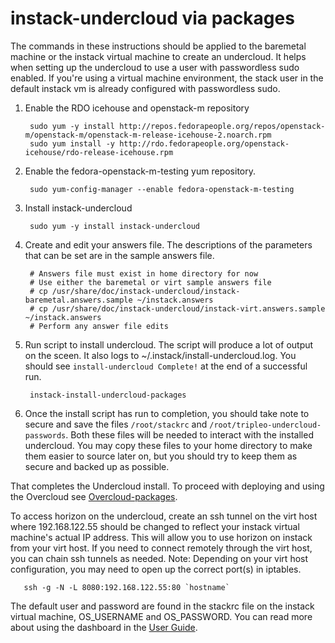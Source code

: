 instack-undercloud via packages
===============================

The commands in these instructions should be applied to the baremetal machine or the instack virtual machine to create
an undercloud.  It helps when setting up the undercloud to use a user with passwordless sudo enabled.  If you're using a
virtual machine environment, the stack user in the default instack vm is already configured with passwordless sudo.

1. Enable the RDO icehouse and openstack-m repository

        sudo yum -y install http://repos.fedorapeople.org/repos/openstack-m/openstack-m/openstack-m-release-icehouse-2.noarch.rpm
        sudo yum install -y http://rdo.fedorapeople.org/openstack-icehouse/rdo-release-icehouse.rpm

1. Enable the fedora-openstack-m-testing yum repository.

        sudo yum-config-manager --enable fedora-openstack-m-testing

2. Install instack-undercloud

        sudo yum -y install instack-undercloud

2. Create and edit your answers file. The descriptions of the parameters that can be set are in the sample answers file.

        # Answers file must exist in home directory for now
        # Use either the baremetal or virt sample answers file
        # cp /usr/share/doc/instack-undercloud/instack-baremetal.answers.sample ~/instack.answers
        # cp /usr/share/doc/instack-undercloud/instack-virt.answers.sample ~/instack.answers
        # Perform any answer file edits

3. Run script to install undercloud. The script will produce a lot of output on
   the sceen. It also logs to ~/.instack/install-undercloud.log. You should see
   `install-undercloud Complete!` at the end of a successful run.

        instack-install-undercloud-packages
        
4. Once the install script has run to completion, you should take note to secure and save the files
   `/root/stackrc` and `/root/tripleo-undercloud-passwords`. Both these files will be needed to interact
   with the installed undercloud. You may copy these files to your home directory to make them 
   easier to source later on, but you should try to keep them as secure and backed up as possible.

That completes the Undercloud install. To proceed with deploying and using the
Overcloud see [Overcloud-packages](Overcloud-packages.md).

To access horizon on the undercloud, create an ssh tunnel on the virt host where 192.168.122.55 should be changed to
reflect your instack virtual machine's actual IP address.  This will allow you to use horizon on instack from your virt
host.  If you need to connect remotely through the virt host, you can chain ssh tunnels as needed.  Note: Depending on
your virt host configuration, you may need to open up the correct port(s) in iptables.

       ssh -g -N -L 8080:192.168.122.55:80 `hostname`

The default user and password are found in the stackrc file on the instack virtual machine, OS_USERNAME and OS_PASSWORD.
You can read more about using the dashboard in the [User Guide](http://docs.openstack.org/user-guide/content/log_in_dashboard.html).
